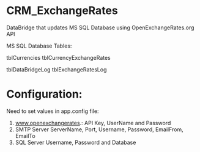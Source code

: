 CRM_ExchangeRates
=================
DataBridge that updates MS SQL Database using OpenExchangeRates.org API

MS SQL Database Tables:

tblCurrencies
tblCurrencyExchangeRates

tblDataBridgeLog
tblExchangeRatesLog

Configuration:
==============
Need to set values in app.config file:

1) www.openexchangerates.: API Key, UserName and Password
2) SMTP Server ServerName, Port, Username, Password, EmailFrom, EmailTo
3) SQL Server Username, Password and Database

